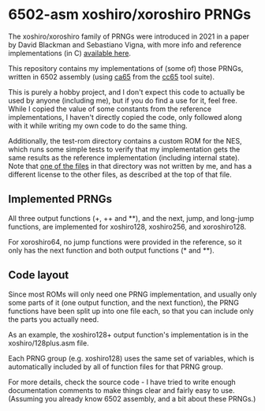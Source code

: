 # 6502-asm xoshiro/xoroshiro PRNGs

The xoshiro/xoroshiro family of PRNGs were introduced in 2021 in a paper
by David Blackman and Sebastiano Vigna, with more info and reference
implementations (in C) [available here](https://prng.di.unimi.it/).

This repository contains my implementations of (some of) those PRNGs,
written in 6502 assembly (using [ca65][] from the [cc65][] tool suite).

[ca65]: https://cc65.github.io/doc/ca65.html
[cc65]: https://cc65.github.io/

This is purely a hobby project, and I don't expect this code to actually
be used by anyone (including me), but if you do find a use for it, feel
free. While I copied the value of some constants from the reference
implementations, I haven't directly copied the code, only followed along
with it while writing my own code to do the same thing.

Additionally, the test-rom directory contains a custom ROM for the NES,
which runs some simple tests to verify that my implementation gets the
same results as the reference implementation (including internal state).
Note that [one of the files](/test-rom/nes2header.inc) in that directory
was not written by me, and has a different license to the other files,
as described at the top of that file.

## Implemented PRNGs

All three output functions (+, ++ and **), and the next, jump, and
long-jump functions, are implemented for xoshiro128, xoshiro256, and
xoroshiro128.

For xoroshiro64, no jump functions were provided in the reference, so it
only has the next function and both output functions (* and **).

## Code layout

Since most ROMs will only need one PRNG implementation, and usually only
some parts of it (one output function, and the next function), the PRNG
functions have been split up into one file each, so that you can include
only the parts you actually need.

As an example, the xoshiro128+ output function's implementation is in
the xoshiro/128plus.asm file.

Each PRNG group (e.g. xoshiro128) uses the same set of variables, which
is automatically included by all of function files for that PRNG group.

For more details, check the source code - I have tried to write enough
documentation comments to make things clear and fairly easy to use.
(Assuming you already know 6502 assembly, and a bit about these PRNGs.)

